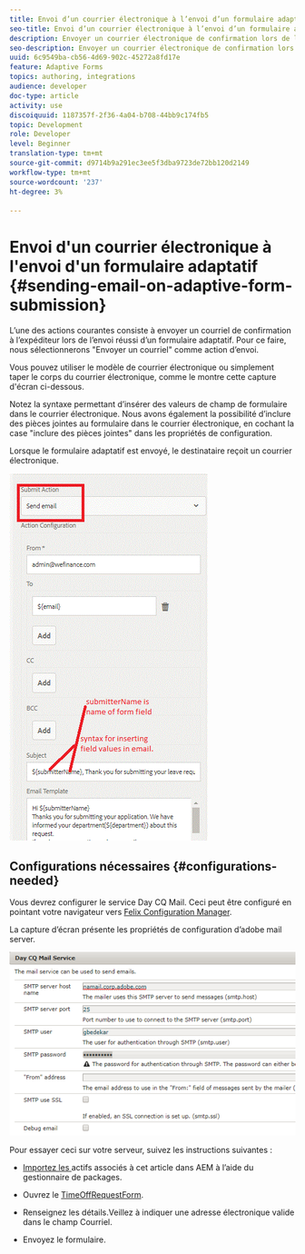 ```yaml
---
title: Envoi d’un courrier électronique à l’envoi d’un formulaire adaptatif
seo-title: Envoi d’un courrier électronique à l’envoi d’un formulaire adaptatif
description: Envoyer un courrier électronique de confirmation lors de l’envoi du formulaire adaptatif à l’aide du composant Envoyer un courrier électronique
seo-description: Envoyer un courrier électronique de confirmation lors de l’envoi du formulaire adaptatif à l’aide du composant Envoyer un courrier électronique
uuid: 6c9549ba-cb56-4d69-902c-45272a8fd17e
feature: Adaptive Forms
topics: authoring, integrations
audience: developer
doc-type: article
activity: use
discoiquuid: 1187357f-2f36-4a04-b708-44bb9c174fb5
topic: Development
role: Developer
level: Beginner
translation-type: tm+mt
source-git-commit: d9714b9a291ec3ee5f3dba9723de72bb120d2149
workflow-type: tm+mt
source-wordcount: '237'
ht-degree: 3%

---
```



# Envoi d&#39;un courrier électronique à l&#39;envoi d&#39;un formulaire adaptatif {#sending-email-on-adaptive-form-submission}

L’une des actions courantes consiste à envoyer un courriel de confirmation à l’expéditeur lors de l’envoi réussi d’un formulaire adaptatif. Pour ce faire, nous sélectionnerons &quot;Envoyer un courriel&quot; comme action d’envoi.

Vous pouvez utiliser le modèle de courrier électronique ou simplement taper le corps du courrier électronique, comme le montre cette capture d&#39;écran ci-dessous.

Notez la syntaxe permettant d’insérer des valeurs de champ de formulaire dans le courrier électronique. Nous avons également la possibilité d’inclure des pièces jointes au formulaire dans le courrier électronique, en cochant la case &quot;inclure des pièces jointes&quot; dans les propriétés de configuration.

Lorsque le formulaire adaptatif est envoyé, le destinataire reçoit un courrier électronique.

![SendEmail](assets/sendemailaction.gif)

## Configurations nécessaires {#configurations-needed}

Vous devrez configurer le service Day CQ Mail. Ceci peut être configuré en pointant votre navigateur vers [Felix Configuration Manager](http://localhost:4502/system/console/configMgr).

La capture d’écran présente les propriétés de configuration d’adobe mail server.

![mailservice](assets/mailservice.png)

Pour essayer ceci sur votre serveur, suivez les instructions suivantes :

* [Importez les ](assets/timeoffrequest.zip) actifs associés à cet article dans AEM à l’aide du gestionnaire de packages.

* Ouvrez le [TimeOffRequestForm](http://localhost:4502/content/dam/formsanddocuments/helpx/timeoffrequestform/jcr:content?wcmmode=disabled).

* Renseignez les détails.Veillez à indiquer une adresse électronique valide dans le champ Courriel.

* Envoyez le formulaire.

